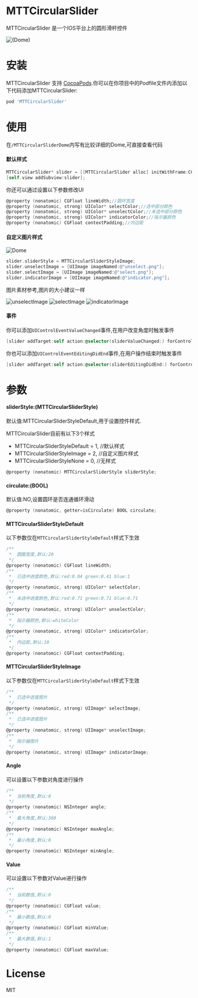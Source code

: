 # MTTCircularSlider

MTTCircularSlider 是一个IOS平台上的圆形滑杆控件

![(Dome)](http://ww1.sinaimg.cn/large/abb730d0gw1f1wg2u3h3dg208w0fs4qp.gif)

# 安装

MTTCircularSlider 支持 [CocoaPods](http://cocoapods.org).你可以在你项目中的Podfile文件内添加以下代码添加MTTCircularSlider:

```ruby
pod 'MTTCircularSlider'
```

# 使用

在`/MTTCircularSliderDome`内写有比较详细的Dome,可直接查看代码

#### 默认样式
``` objectivec
MTTCircularSlider* slider = [[MTTCircularSlider alloc] initWithFrame:CGRectMake(100, 100, 150, 150)];
[self.view addSubview:slider];
```
你还可以通过设置以下参数修改UI
``` objectivec
@property (nonatomic) CGFloat lineWidth;//圆环宽度
@property (nonatomic, strong) UIColor* selectColor;//选中部分颜色
@property (nonatomic, strong) UIColor* unselectColor;//未选中部分颜色
@property (nonatomic, strong) UIColor* indicatorColor;//指示器颜色
@property (nonatomic) CGFloat contextPadding;//内边距
```

#### 自定义图片样式
![Dome](http://7xrv0w.com1.z0.glb.clouddn.com/image_style_dome.gif)
``` objectivec
slider.sliderStyle = MTTCircularSliderStyleImage;
slider.unselectImage = [UIImage imageNamed:@"unselect.png"];
slider.selectImage = [UIImage imageNamed:@"select.png"];
slider.indicatorImage = [UIImage imageNamed:@"indicator.png"];
```

图片素材参考,图片的大小建议一样

![unselectImage](http://7xrv0w.com1.z0.glb.clouddn.com/unselect.png?imageView/2/w/200/)
![selectImage](http://7xrv0w.com1.z0.glb.clouddn.com/select.png?imageView/2/w/200/)
![indicatorImage](http://7xrv0w.com1.z0.glb.clouddn.com/indicator.png?imageView/2/w/200/)


#### 事件
你可以添加`UIControlEventValueChanged`事件,在用户改变角度时触发事件
``` objectivec
[slider addTarget:self action:@selector(sliderValueChanged:) forControlEvents:UIControlEventValueChanged];
```
你也可以添加`UIControlEventEditingDidEnd`事件,在用户操作结束时触发事件
``` objectivec
[slider addTarget:self action:@selector(sliderEditingDidEnd:) forControlEvents:UIControlEventEditingDidEnd;
```
# 参数

#### sliderStyle:(MTTCircularSliderStyle)
默认值:MTTCircularSliderStyleDefault,用于设置控件样式.

MTTCircularSlider目前有以下3个样式

* MTTCircularSliderStyleDefault = 1, //默认样式
* MTTCircularSliderStyleImage = 2, //自定义图片样式
* MTTCircularSliderStyleNone = 0, //无样式

``` objectivec
@property (nonatomic) MTTCircularSliderStyle sliderStyle;
```
#### circulate:(BOOL)
默认值:NO,设置圆环是否连通循环滑动
``` objectivec
@property (nonatomic, getter=isCirculate) BOOL circulate;
```

#### MTTCircularSliderStyleDefault
以下参数仅在`MTTCircularSliderStyleDefault`样式下生效

``` objectivec
/**
 *  圆圈宽度,默认:20
 */
@property (nonatomic) CGFloat lineWidth;
/**
 *  已选中进度颜色,默认:red:0.04 green:0.41 blue:1
 */
@property (nonatomic, strong) UIColor* selectColor;
/**
 *  未选中进度颜色,默认:red:0.71 green:0.71 blue:0.71
 */
@property (nonatomic, strong) UIColor* unselectColor;
/**
 *  指示器颜色,默认:whiteColor
 */
@property (nonatomic, strong) UIColor* indicatorColor;
/**
 *  内边距,默认:10
 */
@property (nonatomic) CGFloat contextPadding;
```
#### MTTCircularSliderStyleImage
以下参数仅在`MTTCircularSliderStyleDefault`样式下生效

``` objectivec
/**
 *  已选中进度图片
 */
@property (nonatomic, strong) UIImage* selectImage;
/**
 *  已选中进度图片
 */
@property (nonatomic, strong) UIImage* unselectImage;
/**
 *  指示器图片
 */
@property (nonatomic, strong) UIImage* indicatorImage;
```
#### Angle
可以设置以下参数对角度进行操作
``` objectivec
/**
 *  当前角度,默认:0
 */
@property (nonatomic) NSInteger angle;
/**
 *  最大角度,默认:360
 */
@property (nonatomic) NSInteger maxAngle;
/**
 *  最小角度,默认:0
 */
@property (nonatomic) NSInteger minAngle;
```

#### Value
可以设置以下参数对Value进行操作
``` objectivec
/**
 *  当前数值,默认:0
 */
@property (nonatomic) CGFloat value;
/**
 *  最小数值,默认:0
 */
@property (nonatomic) CGFloat minValue;
/**
 *  最大数值,默认:1
 */
@property (nonatomic) CGFloat maxValue;
```

# License

MIT
